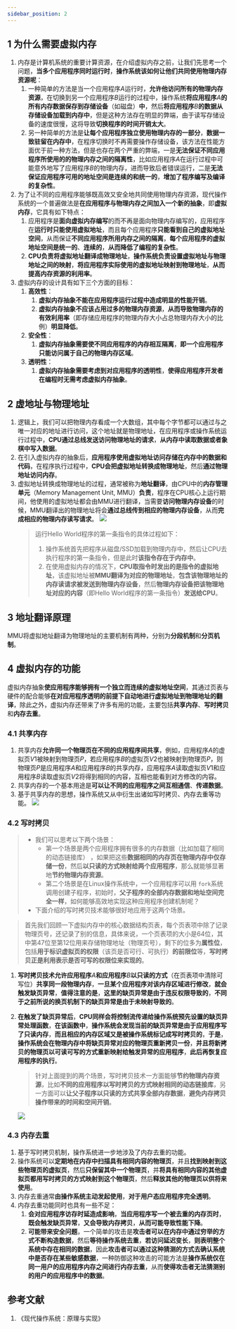 ```yaml
---
sidebar_position: 2
---
```


## 1 为什么需要虚拟内存

1. 内存是计算机系统的重要计算资源，在介绍虚拟内存之前，让我们先思考一个问题，**当多个应用程序同时运行时**，**操作系统该如何让他们共同使用物理内存资源呢**：
   1. 一种简单的方法是当一个应用程序$A$运行时，**允许他访问所有的物理内存资源**，在切换到另一个应用程序$B$运行的过程中，操作系统**将应用程序**$A$**的所有内存数据保存到存储设备**（如磁盘）**中**，然后**将应用程序**$B$**的数据从存储设备加载到内存中**，但是这种方法存在明显的弊端，由于读写存储设备的速度很慢，这将导致**切换程序的时间开销太大**。
   2. 另一种简单的方法是**让每个应用程序独立使用物理内存的一部分**，**数据一致驻留在内存中**，在程序切换时不再需要操作存储设备，该方法在性能方面优于前一种方法，但是也存在两个严重的弊端，一是**无法保证不同应用程序所使用的的物理内存之间的隔离性**，比如应用程序$A$在运行过程中可能意外地写了应用程序$B$的物理内存，进而导致后者错误运行，二是**无法保证应用程序可用的地址空间是连续的和统一的**，**增加了程序编写及编译的复杂性**。
2. 为了让不同的应用程序能够既高效又安全地共同使用物理内存资源，现代操作系统的一个普遍做法是**在应用程序与物理内存之间加入一个新的抽象**，即**虚拟内存**，它具有如下特点：
   1. 应用程序是**面向虚拟内存编写**的而不再是面向物理内存编写的，应用程序在**运行时只能使用虚拟地址**，而且每个应用程序**只能看到自己的虚拟地址空间**，从而保证**不同应用程序所用内存之间的隔离**，**每个应用程序的虚拟地址空间是统一的**、**连续的**，**从而降低了编程的复杂性**。
   2. **CPU负责将虚拟地址翻译成物理地址**，**操作系统负责设置虚拟地址与物理地址之间的映射**，**将应用程序实际使用的虚拟地址映射到物理地址**，**从而提高内存资源的利用率**。
3. 虚拟内存的设计具有如下三个方面的目标：
   1. **高效性**：
      1. **虚拟内存抽象不能在应用程序运行过程中造成明显的性能开销**。
      2. **虚拟内存抽象不应该占用过多的物理内存资源**，**从而导致物理内存的有效利用率**（即存储应用程序的物理内存大小占总物理内存大小的比例）**明显降低**。
   2. **安全性**：
      1. **虚拟内存抽象需要使不同应用程序的内存相互隔离**，**即一个应用程序只能访问属于自己的物理内存区域**。
   3. **透明性**：
      1. **虚拟内存抽象需要考虑到对应用程序的透明性**，**使得应用程序开发者在编程时无需考虑虚拟内存抽象**。

## 2 虚地址与物理地址

1. 逻辑上，我们可以把物理内存看成一个大数组，其中每个字节都可以通过与之唯一对应的地址进行访问，这个地址就是物理地址，在应用程序或操作系统运行过程中，**CPU通过总线发送访问物理地址的请求**，**从内存中读取数据或者象棋中写入数据**。
2. 在引入虚拟内存的抽象后，**应用程序使用虚拟地址访问存储在内存中的数据和代码**，在程序执行过程中，**CPU会把虚拟地址转换成物理地址**，然后**通过物理地址访问内存**。
3. 虚拟地址转换成物理地址的过程，通常被称为**地址翻译**，由CPU中的**内存管理单元**（Memory Management Unit, MMU）**负责**，程序在CPU核心上运行期间，他使用的虚拟地址都会由MMU进行翻译，当需要**访问物理内存设备**的时候，MMU翻译出的物理地址将会**通过总线传到相应的物理内存设备**，从而**完成相应的物理内存读写请求**。
   ![](https://notebook.ricear.com/media/202206/2022-06-28_210407_106559.png)
   > 运行Hello World程序的第一条指令的具体过程如下：
   >
   > 1. 操作系统首先把程序从磁盘/SSD加载到物理内存中，然后让CPU去执行程序的第一条指令，但是此时**该指令存在于内存中**。
   > 2. 在使用虚拟内存的情况下，**CPU取指令时发出的是指令的虚拟地址**，该虚拟地址被**MMU翻译为对应的物理地址**，**包含该物理地址的内存读请求被发送到物理内存设备**，然后**物理内存设备把该物理地址对应的内容**（即Hello World程序的第一条指令）**发送给CPU**。
   >

## 3 地址翻译原理

MMU将虚拟地址翻译为物理地址的主要机制有两种，分别为**分段机制**和**分页机制**。

## 4 虚拟内存的功能

虚拟内存抽象**使应用程序能够拥有一个独立而连续的虚拟地址空间**，其通过页表与硬件的配合能够**在对应用程序透明的前提下自动地进行虚拟地址到物理地址的翻译**，除此之外，虚拟内存还带来了许多有用的功能，主要包括**共享内存**、**写时拷贝**和**内存去重**。

### 4.1 共享内存

1. 共享内存**允许同一个物理页在不同的应用程序间共享**，例如，应用程序$A$的虚拟页$V1$被映射到物理页$P$，若应用程序$B$的虚拟页$V2$也被映射到物理页$P$，则物理页$P$是应用程序$A$和应用程序$B$的共享内存，应用程序$A$读取虚拟页$V1$和应用程序$B$读取虚拟页$V2$将得到相同的内容，互相也能看到对方修改的内容。
2. 共享内存的一个基本用途是**可以让不同的应用程序之间互相通信**、**传递数据**。
3. 基于共享内存的思想，操作系统又从中衍生出诸如写时拷贝、内存去重等功能。
   ![](https://notebook.ricear.com/media/202207/2022-07-05_202717_267329.png)

### 4.2 写时拷贝

> - 我们可以思考以下两个场景：
>   - 第一个场景是两个应用程序拥有很多的内存数据（比如加载了相同的动态链接库） ，如果把这些**数据相同的内存页在物理内存中仅存储一份**，然后**以只读的方式映射给两个应用程序**，那么就能够显著地**节约物理内存资源**。
>   - 第二个场景是在Linux操作系统中，一个应用程序可以用 `fork`系统调用创建子程序，初始时，**父子程序的全部内存数据和地址空间完全一样**，如何能够高效地实现这种应用程序创建机制呢？
> - 下面介绍的写时拷贝技术能够很好地应用于这两个场景。

> 首先我们回顾一下虚拟内存中的核心数据结构页表，每个页表项中除了记录物理页号，还记录了别的信息，具体来说，一个页表项的大小是64位，其中第47位至第12位用来存储物理地址（物理页号），剩下的位多为**属性位**，包括**用于标识虚拟页的权限**（该页是否可行、可执行）**的前限位**等，**写时拷贝正是利用表示是否可写的权限位来实现的**。

1. **写时拷贝技术允许应用程序**$A$**和应用程序**$B$**以只读的方式**（在页表项中清除可写位）**共享同一段物理内存**，**一旦某个应用程序对该内存区域进行修改**，**就会触发缺页异常**，**值得注意的是**，**这里的缺页异常是由于违反权限导致的**，**不同于之前所说的换页机制下的缺页异常是由于未映射导致的**。
2. **在触发了缺页异常后**，**CPU同样会将控制流传递给操作系统预先设置的缺页异常处理函数**，**在该函数中**，**操作系统会发现当前的缺页异常是由于应用程序写了只读内存**，**而且相应的内存区域又是被操作系统标记成写时拷贝的**，**于是**，**操作系统会在物理内存中将缺页异常对应的物理页重新拷贝一份**，**并且将新拷贝的物理页以可读可写的方式重新映射给触发异常的应用程序**，**此后再恢复应用程序的执行**。

   > 针对上面提到的两个场景，写时拷贝技术一方面能够**节约物理内存资源**，比如**不同的应用程序以写时拷贝的方式映射相同的动态链接库**，另一方面可以**让父子程序以只读的方式共享全部内存数据**，**避免内存拷贝操作带来的时间和空间开销**。
   >

   ![](https://notebook.ricear.com/media/202207/2022-07-05_205734_179700.png)

### 4.3 内存去重

1. 基于写时拷贝机制，操作系统进一步地涉及了内存去重的功能。
2. 操作系统可以**定期地在内存中扫描具有相同内容的物理页**，并且**找到映射到这些物理页的虚拟页**，然后**只保留其中一个物理页**，并**将具有相同内容的其他虚拟页都用写时拷贝的方式映射到这个物理页**，然后**释放其他的物理页以供将来使用**。
3. 内存去重通常**由操作系统主动发起使用**，**对于用户态应用程序完全透明**。
4. 内存去重功能同时也具有一些不足：
   1. **会对应用程序访存时延造成影响**，**当应用程序写一个被去重的内存页时**，**既会触发缺页异常**，**又会导致内存拷贝**，**从而可能导致性能下降**。
   2. **可能带来安全问题**，一个简单的攻击是**攻击者可以在内存中通过穷举的方式不断构造数据**，然后**等待操作系统去重**，**若访问延迟变长**，**则表明整个系统中存在相同的数据**，因此**攻击者可以通过这种猜测的方式去确认系统中是否存在某些敏感数据**，一种防御这种攻击的可能方法是**操作系统仅在同一用户的应用程序内存之间进行内存去重**，从而**使得攻击者无法猜测别的用户的应用程序中的数据**。

## 参考文献

1. 《现代操作系统：原理与实现》
